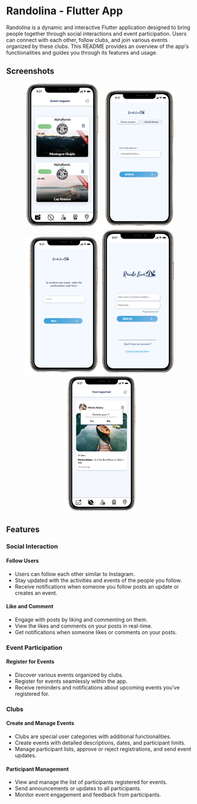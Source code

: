 # Randolina - Flutter App

Randolina is a dynamic and interactive Flutter application designed to bring people together through social interactions and event participation. Users can connect with each other, follow clubs, and join various events organized by these clubs. This README provides an overview of the app's functionalities and guides you through its features and usage.
## Screenshots

<p align="center">
  <img src="screenshots/1.png" alt="Screenshot 1" width="200"/>
  <img src="screenshots/2.png" alt="Screenshot 2" width="200"/>
  <img src="screenshots/3.png" alt="Screenshot 3" width="200"/>
  <img src="screenshots/4.png" alt="Screenshot 3" width="200"/>
  <img src="screenshots/5.png" alt="Screenshot 3" width="200"/>
</p>

## Features

### Social Interaction

#### Follow Users
- Users can follow each other similar to Instagram.
- Stay updated with the activities and events of the people you follow.
- Receive notifications when someone you follow posts an update or creates an event.

#### Like and Comment
- Engage with posts by liking and commenting on them.
- View the likes and comments on your posts in real-time.
- Get notifications when someone likes or comments on your posts.

### Event Participation

#### Register for Events
- Discover various events organized by clubs.
- Register for events seamlessly within the app.
- Receive reminders and notifications about upcoming events you’ve registered for.

### Clubs

#### Create and Manage Events
- Clubs are special user categories with additional functionalities.
- Create events with detailed descriptions, dates, and participant limits.
- Manage participant lists, approve or reject registrations, and send event updates.

#### Participant Management
- View and manage the list of participants registered for events.
- Send announcements or updates to all participants.
- Monitor event engagement and feedback from participants.
  
